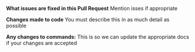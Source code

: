 **What issues are fixed in this Pull Request** Mention isses if appropriate

**Changes made to code** You must describe this in as much detail as possible

**Any changes to commands:** This is so we can update the appropriate docs if your changes are accepted
